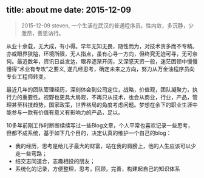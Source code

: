 title: about me
date: 2015-12-09
---


> 2015-12-09
steven, 一个生活在武汉的普通程序员。性内敛，多沉静，少激昂，善思讷行。

从业十余载，无大成，有小得。早年无知无畏，随性而为，对技术贪多而不专精。亦或眼界狭隘，环境所限，无人指点，虽有心寻一方向，但终究无迹可寻，无可奈何。最近数年，资讯日益发达，眼界逐渐开阔，又深感天资一般，迷茫困顿中慢慢懂得“术业有专攻”之要义, 遂几经思考，确定未来之方向，努力从万金油程序员向专业工程师转变。

最近几年的团队管理经历，深刻体会到公司定位，战略，价值观，团队凝聚力，执行力的重要性。视野也更具大局观，不再只从技术，也会从商业，行业，产品，管理甚至科技趋势，国家政策，世界格局的角度考虑问题。梦想在余下的职业生涯中能参与一款有价值有意义有影响力的产品，足以。

10多年前刚工作时断断续续写过一些Blog文章，个人平常也喜欢记录一些思考，但都不成系统，基于如下几个目的，决定认真的维护一个自己的blog：
- 我的经历，思考是给儿子最大的财富，站在我的肩膀上，他的人生应该可以少走一些弯路；
- 结交志同道合，志趣相投的朋友；
- 系统化的记录，方便整理，思考，回顾，完善，构建起自己的知识体系
